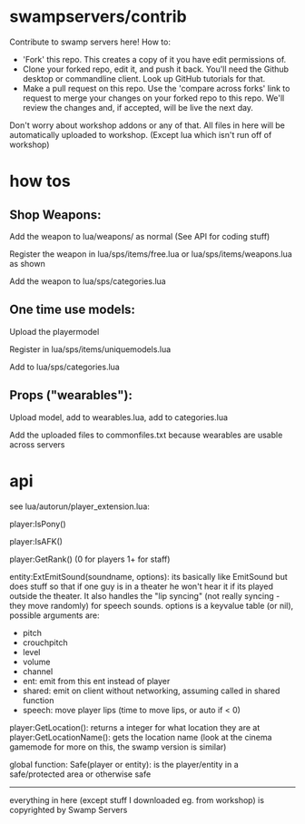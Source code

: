 # swampservers/contrib

Contribute to swamp servers here! How to:

- 'Fork' this repo. This creates a copy of it you have edit permissions of.
- Clone your forked repo, edit it, and push it back. You'll need the Github desktop or commandline client. Look up GitHub tutorials for that.
- Make a pull request on this repo. Use the 'compare across forks' link to request to merge your changes on your forked repo to this repo. We'll review the changes and, if accepted, will be live the next day.

Don't worry about workshop addons or any of that. All files in here will be automatically uploaded to workshop. (Except lua which isn't run off of workshop)

# how tos

## Shop Weapons:

Add the weapon to lua/weapons/ as normal (See API for coding stuff)

Register the weapon in lua/sps/items/free.lua or lua/sps/items/weapons.lua as shown

Add the weapon to lua/sps/categories.lua

## One time use models:

Upload the playermodel

Register in lua/sps/items/uniquemodels.lua

Add to lua/sps/categories.lua

## Props ("wearables"):

Upload model, add to wearables.lua, add to categories.lua

Add the uploaded files to commonfiles.txt because wearables are usable across servers

# api

see lua/autorun/player_extension.lua:

player:IsPony()

player:IsAFK()

player:GetRank() (0 for players 1+ for staff)

entity:ExtEmitSound(soundname, options): its basically like EmitSound but does stuff so that if one guy is in a theater he won't hear it if its played outside the theater. It also handles the "lip syncing" (not really syncing - they move randomly) for speech sounds. options is a keyvalue table (or nil), possible arguments are:
- pitch
- crouchpitch
- level
- volume
- channel
- ent: emit from this ent instead of player
- shared: emit on client without networking, assuming called in shared function
- speech: move player lips (time to move lips, or auto if < 0)

player:GetLocation(): returns a integer for what location they are at
player:GetLocationName(): gets the location name (look at the cinema gamemode for more on this, the swamp version is similar)

global function: Safe(player or entity): is the player/entity in a safe/protected area or otherwise safe

---

everything in here (except stuff I downloaded eg. from workshop) is copyrighted by Swamp Servers
